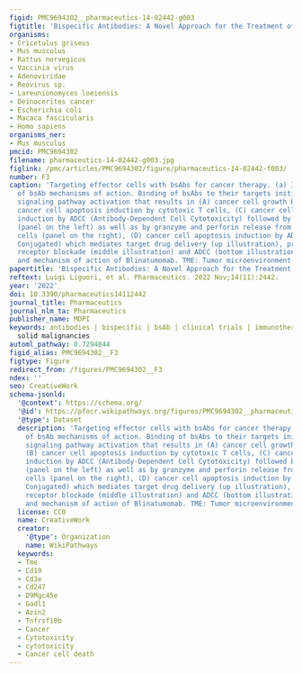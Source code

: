 ```yaml
---
figid: PMC9694302__pharmaceutics-14-02442-g003
figtitle: 'Bispecific Antibodies: A Novel Approach for the Treatment of Solid Tumors'
organisms:
- Cricetulus griseus
- Mus musculus
- Rattus norvegicus
- Vaccinia virus
- Adenoviridae
- Reovirus sp.
- Lareunionomyces loeiensis
- Deinocerites cancer
- Escherichia coli
- Macaca fascicularis
- Homo sapiens
organisms_ner:
- Mus musculus
pmcid: PMC9694302
filename: pharmaceutics-14-02442-g003.jpg
figlink: /pmc/articles/PMC9694302/figure/pharmaceutics-14-02442-f003/
number: F3
caption: 'Targeting effector cells with bsAbs for cancer therapy. (a) Illustration
  of bsAb mechanisms of action. Binding of bsAbs to their targets initiates downstream
  signaling pathway activation that results in (A) cancer cell growth blockade, (B)
  cancer cell apoptosis induction by cytotoxic T cells, (C) cancer cell apoptosis
  induction by ADCC (Antibody-Dependent Cell Cytotoxicity) followed by T-cell expansion
  (panel on the left) as well as by granzyme and perforin release from Natural Killer
  cells (panel on the right), (D) cancer cell apoptosis induction by ADC (Antibody–Drug
  Conjugated) which mediates target drug delivery (up illustration), pro-survival
  receptor blockade (middle illustration) and ADCC (bottom illustration). (b) Structure
  and mechanism of action of Blinatumomab. TME: Tumor microenvironment.'
papertitle: 'Bispecific Antibodies: A Novel Approach for the Treatment of Solid Tumors.'
reftext: Luigi Liguori, et al. Pharmaceutics. 2022 Nov;14(11):2442.
year: '2022'
doi: 10.3390/pharmaceutics14112442
journal_title: Pharmaceutics
journal_nlm_ta: Pharmaceutics
publisher_name: MDPI
keywords: antibodies | bispecific | bsAb | clinical trials | immunotherapy | mAb |
  solid malignancies
automl_pathway: 0.7294844
figid_alias: PMC9694302__F3
figtype: Figure
redirect_from: /figures/PMC9694302__F3
ndex: ''
seo: CreativeWork
schema-jsonld:
  '@context': https://schema.org/
  '@id': https://pfocr.wikipathways.org/figures/PMC9694302__pharmaceutics-14-02442-g003.html
  '@type': Dataset
  description: 'Targeting effector cells with bsAbs for cancer therapy. (a) Illustration
    of bsAb mechanisms of action. Binding of bsAbs to their targets initiates downstream
    signaling pathway activation that results in (A) cancer cell growth blockade,
    (B) cancer cell apoptosis induction by cytotoxic T cells, (C) cancer cell apoptosis
    induction by ADCC (Antibody-Dependent Cell Cytotoxicity) followed by T-cell expansion
    (panel on the left) as well as by granzyme and perforin release from Natural Killer
    cells (panel on the right), (D) cancer cell apoptosis induction by ADC (Antibody–Drug
    Conjugated) which mediates target drug delivery (up illustration), pro-survival
    receptor blockade (middle illustration) and ADCC (bottom illustration). (b) Structure
    and mechanism of action of Blinatumomab. TME: Tumor microenvironment.'
  license: CC0
  name: CreativeWork
  creator:
    '@type': Organization
    name: WikiPathways
  keywords:
  - Tme
  - Cd19
  - Cd3e
  - Cd247
  - D9Mgc45e
  - Gadl1
  - Azin2
  - Tnfrsf10b
  - Cancer
  - Cytotoxicity
  - cytotoxicity
  - Cancer cell death
---
```

